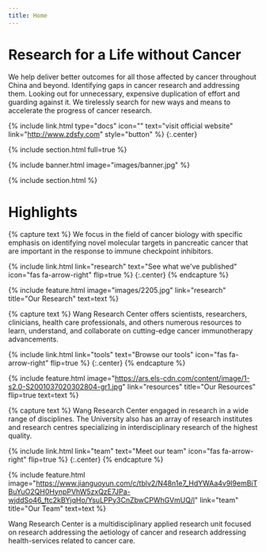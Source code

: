 ```yaml
---
title: Home
---
```


# Research for a Life without Cancer

We help deliver better outcomes for all those affected by cancer throughout China and beyond. Identifying gaps in cancer research and addressing them. Looking out for unnecessary, expensive duplication of effort and guarding against it. We tirelessly search for new ways and means to accelerate the progress of cancer research.


{%
  include link.html
  type="docs"
  icon=""
  text="visit official website"
  link="http://www.zdsfy.com"
  style="button"
%}
{:.center}

{% include section.html full=true %}

{% include banner.html image="images/banner.jpg" %}

{% include section.html %}

# Highlights

{% capture text %}
We focus in the field of cancer biology with specific emphasis on identifying novel molecular targets in pancreatic cancer that are important in the response to immune checkpoint inhibitors. 


{%
  include link.html
  link="research"
  text="See what we've published"
  icon="fas fa-arrow-right"
  flip=true
%}
{:.center}
{% endcapture %}

{%
  include feature.html
  image="images/2205.jpg"
  link="research"
  title="Our Research"
  text=text
%}

{% capture text %}
Wang Research Center offers scientists, researchers, clinicians, health care professionals, and others numerous resources to learn, understand, and collaborate on cutting-edge cancer immunotherapy advancements.

{%
  include link.html
  link="tools"
  text="Browse our tools"
  icon="fas fa-arrow-right"
  flip=true
%}
{:.center}
{% endcapture %}

{%
  include feature.html
  image="https://ars.els-cdn.com/content/image/1-s2.0-S2001037020302804-gr1.jpg"
  link="resources"
  title="Our Resources"
  flip=true
  text=text
%}

{% capture text %}
Wang Research Center engaged in research in a wide range of disciplines. The University also has an array of research institutes and research centres specializing in interdisciplinary research of the highest quality.

{%
  include link.html
  link="team"
  text="Meet our team"
  icon="fas fa-arrow-right"
  flip=true
%}
{:.center}
{% endcapture %}

{%
  include feature.html
  image="https://www.jianguoyun.com/c/tblv2/N48n1e7_HdYWAa4v9I9emBiTBuYuO2QH0HynpPVhW5zxQzE7JPa-wjddSo46_ftc2kBYjqHo/YsuLPPy3CnZbwCPWhGVmUQ/l"
  link="team"
  title="Our Team"
  text=text
%}

Wang Research Center is a multidisciplinary applied research unit focused on research addressing the aetiology of cancer and research addressing health-services related to cancer care.
